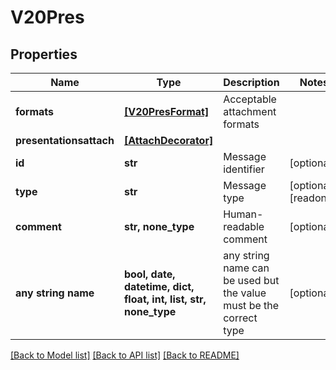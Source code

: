 # V20Pres


## Properties
Name | Type | Description | Notes
------------ | ------------- | ------------- | -------------
**formats** | [**[V20PresFormat]**](V20PresFormat.md) | Acceptable attachment formats | 
**presentationsattach** | [**[AttachDecorator]**](AttachDecorator.md) |  | 
**id** | **str** | Message identifier | [optional] 
**type** | **str** | Message type | [optional] [readonly] 
**comment** | **str, none_type** | Human-readable comment | [optional] 
**any string name** | **bool, date, datetime, dict, float, int, list, str, none_type** | any string name can be used but the value must be the correct type | [optional]

[[Back to Model list]](../README.md#documentation-for-models) [[Back to API list]](../README.md#documentation-for-api-endpoints) [[Back to README]](../README.md)


